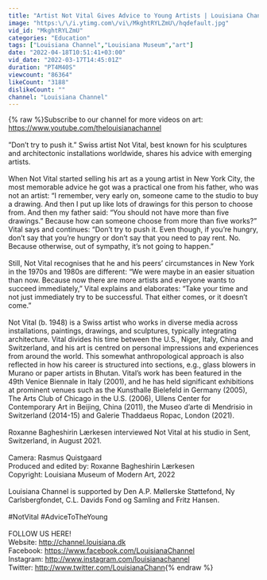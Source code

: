```yaml
---
title: "Artist Not Vital Gives Advice to Young Artists | Louisiana Channel"
image: "https:\/\/i.ytimg.com\/vi\/MkghtRYLZmU\/hqdefault.jpg"
vid_id: "MkghtRYLZmU"
categories: "Education"
tags: ["Louisiana Channel","Louisiana Museum","art"]
date: "2022-04-18T10:51:41+03:00"
vid_date: "2022-03-17T14:45:01Z"
duration: "PT4M40S"
viewcount: "86364"
likeCount: "3188"
dislikeCount: ""
channel: "Louisiana Channel"
---
```

{% raw %}Subscribe to our channel for more videos on art: <a rel="nofollow" target="blank" href="https://www.youtube.com/thelouisianachannel">https://www.youtube.com/thelouisianachannel</a><br /><br />”Don’t try to push it.” Swiss artist Not Vital, best known for his sculptures and architectonic installations worldwide, shares his advice with emerging artists. <br /><br />When Not Vital started selling his art as a young artist in New York City, the most memorable advice he got was a practical one from his father, who was not an artist: “I remember, very early on, someone came to the studio to buy a drawing. And then I put up like lots of drawings for this person to choose from. And then my father said: “You should not have more than five drawings.” Because how can someone choose from more than five works?” Vital says and continues: “Don’t try to push it. Even though, if you’re hungry, don’t say that you’re hungry or don’t say that you need to pay rent. No. Because otherwise, out of sympathy, it’s not going to happen.” <br /><br />Still, Not Vital recognises that he and his peers’ circumstances in New York in the 1970s and 1980s are different: “We were maybe in an easier situation than now. Because now there are more artists and everyone wants to succeed immediately,” Vital explains and elaborates: “Take your time and not just immediately try to be successful. That either comes, or it doesn’t come.” <br /><br />Not Vital (b. 1948) is a Swiss artist who works in diverse media across installations, paintings, drawings, and sculptures, typically integrating architecture. Vital divides his time between the U.S., Niger, Italy, China and Switzerland, and his art is centred on personal impressions and experiences from around the world. This somewhat anthropological approach is also reflected in how his career is structured into sections, e.g., glass blowers in Murano or paper artists in Bhutan. Vital’s work has been featured in the 49th Venice Biennale in Italy (2001), and he has held significant exhibitions at prominent venues such as the Kunsthalle Bielefeld in Germany (2005), The Arts Club of Chicago in the U.S. (2006), Ullens Center for Contemporary Art in Beijing, China (2011), the Museo d’arte di Mendrisio in Switzerland (2014-15) and Galerie Thaddaeus Ropac, London (2021).<br /> <br />Roxanne Bagheshirin Lærkesen interviewed Not Vital at his studio in Sent, Switzerland, in August 2021.<br /><br />Camera: Rasmus Quistgaard<br />Produced and edited by: Roxanne Bagheshirin Lærkesen<br />Copyright: Louisiana Museum of Modern Art, 2022<br /><br />Louisiana Channel is supported by Den A.P. Møllerske Støttefond, Ny Carlsbergfondet, C.L. Davids Fond og Samling and Fritz Hansen.<br /><br />#NotVital #AdviceToTheYoung <br /><br />FOLLOW US HERE!<br />Website: <a rel="nofollow" target="blank" href="http://channel.louisiana.dk">http://channel.louisiana.dk</a><br />Facebook: <a rel="nofollow" target="blank" href="https://www.facebook.com/LouisianaChannel">https://www.facebook.com/LouisianaChannel</a><br />Instagram: <a rel="nofollow" target="blank" href="http://www.instagram.com/louisianachannel">http://www.instagram.com/louisianachannel</a><br />Twitter: <a rel="nofollow" target="blank" href="http://www.twitter.com/LouisianaChann">http://www.twitter.com/LouisianaChann</a>{% endraw %}
